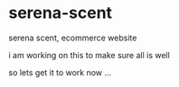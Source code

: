 # serena-scent
serena scent, ecommerce website


i am working on this to make sure all is well


so lets get it to work now ...